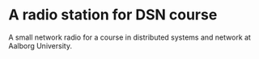 # A radio station for DSN course
A small network radio for a course in distributed systems and network at Aalborg University.
